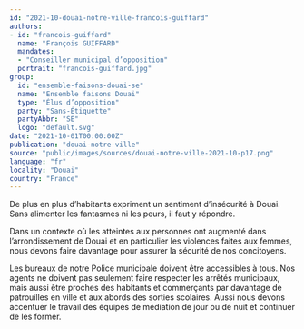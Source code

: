 ```yaml
---
id: "2021-10-douai-notre-ville-francois-guiffard"
authors:
- id: "francois-guiffard"
  name: "François GUIFFARD"
  mandates: 
  - "Conseiller municipal d’opposition"
  portrait: "francois-guiffard.jpg"
group:
  id: "ensemble-faisons-douai-se"
  name: "Ensemble faisons Douai"
  type: "Élus d’opposition"
  party: "Sans-Étiquette"
  partyAbbr: "SE"
  logo: "default.svg"
date: "2021-10-01T00:00:00Z"
publication: "douai-notre-ville"
source: "public/images/sources/douai-notre-ville-2021-10-p17.png"
language: "fr"
locality: "Douai"
country: "France"
---
```


De plus en plus d’habitants expriment un sentiment d’insécurité à Douai. Sans alimenter les fantasmes ni les peurs, il faut y répondre.

Dans un contexte où  les atteintes aux personnes ont augmenté dans l’arrondissement de Douai et en particulier les violences faites aux femmes, nous devons faire davantage pour assurer la sécurité de nos concitoyens.

Les bureaux de notre Police municipale doivent être accessibles à tous. Nos agents ne doivent pas seulement faire respecter les arrêtés municipaux, mais aussi être proches des habitants et commerçants par davantage de patrouilles en ville et aux abords des sorties scolaires. Aussi nous devons accentuer le travail des équipes de médiation de jour ou de nuit et continuer de les former.

